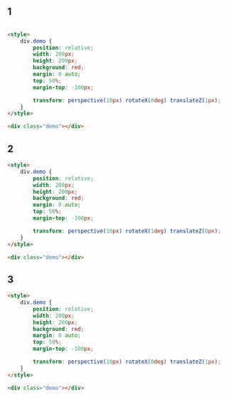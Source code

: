 <style>
.markdown-section iframe[data-id="0"] {
    height: 300px;
}
</style>

## 1

[](../../_iframe/labs/transform-perspective-0.html ':include data-id=0')

<!-- run -->
```html

<style>
	div.demo {
		position: relative;
		width: 200px;
		height: 200px;
		background: red;
		margin: 0 auto;
		top: 50%;
		margin-top: -100px;

		transform: perspective(10px) rotateX(0deg) translateZ(1px);
	}
</style>

<div class="demo"></div>
```

## 2

[](../../_iframe/labs/transform-perspective-1.html ':include data-id=1')

<!-- run -->
```html
<style>
	div.demo {
		position: relative;
		width: 200px;
		height: 200px;
		background: red;
		margin: 0 auto;
		top: 50%;
		margin-top: -100px;

		transform: perspective(10px) rotateX(1deg) translateZ(0px);
	}
</style>

<div class="demo"></div>
```

## 3

[](../../_iframe/labs/transform-perspective-2.html ':include data-id=2')

<!-- run -->
```html
<style>
	div.demo {
		position: relative;
		width: 200px;
		height: 200px;
		background: red;
		margin: 0 auto;
		top: 50%;
		margin-top: -100px;

		transform: perspective(10px) rotateX(0deg) translateZ(1px);
	}
</style>

<div class="demo"></div>
```
